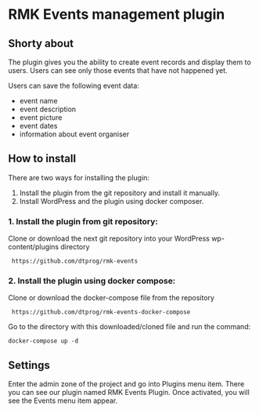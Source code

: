 # RMK Events management plugin

## Shorty about

The plugin gives you the ability to create event records and display them to users. Users can see only those events that
have not happened yet.

Users can save the following event data: 
<ul>
<li>event name</li>
<li>event description</li>
<li>event picture</li>
<li>event dates</li>
<li>information about event organiser</li>
</ul>

## How to install

There are two ways for installing the plugin:
<ol>
<li>Install the plugin from the git repository and install it manually.</li>
<li>Install WordPress and the plugin using docker composer.</li>
</ol>

### 1. Install the plugin from git repository:

Clone or download the next git repository into your WordPress wp-content/plugins directory
```
 https://github.com/dtprog/rmk-events 
 ```

### 2. Install the plugin using docker compose:
Clone or download the docker-compose file from the repository 
```
 https://github.com/dtprog/rmk-events-docker-compose 
 ```
Go to the directory with this downloaded/cloned file and run the command:
```
docker-compose up -d
```


## Settings

Enter the admin zone of the project and go into Plugins menu item. There you can see our plugin named RMK Events Plugin.
Once activated, you will see the Events menu item appear.